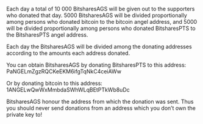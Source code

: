 Each day a total of 10 000 BitsharesAGS will be given out to the supporters who donated that day. 5000 BitsharesAGS will be divided proportionally among persons who donated bitcoin to the bitcoin angel address, and 5000 will be divided proportionally among persons who donated BitsharesPTS to the BitsharesPTS angel address.

Each day the BitsharesAGS will be divided among the donating addresses according to the amounts each address donated.

You can obtain BitsharesAGS by donating BitsharesPTS to this address: PaNGELmZgzRQCKeEKM6ifgTqNkC4ceiAWw

Or by donating bitcoin to this address:
1ANGELwQwWxMmbdaSWhWLqBEtPTkWb8uDc

BitsharesAGS  honour the address from which the donation was sent. Thus you should never send donations from an address which you don’t own the private key to!


